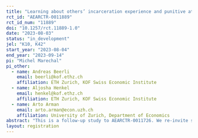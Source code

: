 ```yaml
---
title: "Learning about others’ incarceration experience and punitive attitudes (follow-up)"
rct_id: "AEARCTR-0011889"
rct_id_num: "11889"
doi: "10.1257/rct.11889-1.0"
date: "2023-08-03"
status: "in_development"
jel: "K10, K42"
start_year: "2023-08-04"
end_year: "2023-09-14"
pi: "Michel Marechal"
pi_other:
  - name: Andreas Beerli
    email: beerli@kof.ethz.ch
    affiliation: ETH Zurich, KOF Swiss Economic Institute
  - name: Aljosha Henkel
    email: henkel@kof.ethz.ch
    affiliation: ETH Zurich, KOF Swiss Economic Institute
  - name: Arto Arman
    email: arto.arman@econ.uzh.ch
    affiliation: University of Zurich, Department of Economics
abstract: "This is a follow-up study to AEARCTR-0011726. We re-invite subjects from the original study for an obfuscated one-month follow-up survey to test whether learning about others’ prison experience has a persistent effect on public attitudes towards law and order."
layout: registration
---
```


